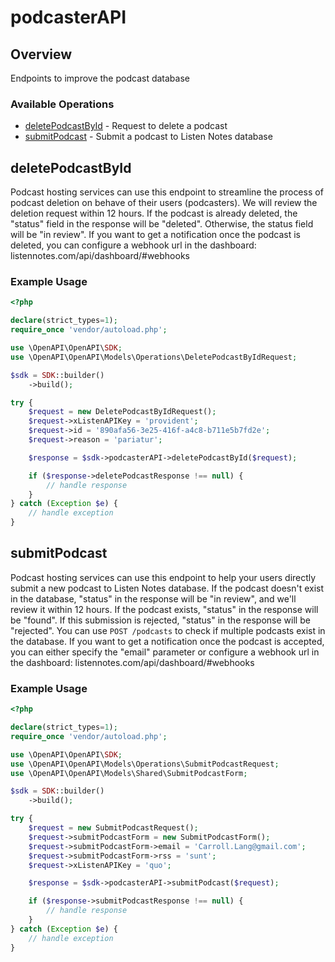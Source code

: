 # podcasterAPI

## Overview

Endpoints to improve the podcast database

### Available Operations

* [deletePodcastById](#deletepodcastbyid) - Request to delete a podcast
* [submitPodcast](#submitpodcast) - Submit a podcast to Listen Notes database

## deletePodcastById

Podcast hosting services can use this endpoint to streamline the process of podcast deletion on behave of their users (podcasters). We will review the deletion request within 12 hours. If the podcast is already deleted, the "status" field in the response will be "deleted". Otherwise, the status field will be "in review". If you want to get a notification once the podcast is deleted, you can configure a webhook url in the dashboard: listennotes.com/api/dashboard/#webhooks


### Example Usage

```php
<?php

declare(strict_types=1);
require_once 'vendor/autoload.php';

use \OpenAPI\OpenAPI\SDK;
use \OpenAPI\OpenAPI\Models\Operations\DeletePodcastByIdRequest;

$sdk = SDK::builder()
    ->build();

try {
    $request = new DeletePodcastByIdRequest();
    $request->xListenAPIKey = 'provident';
    $request->id = '890afa56-3e25-416f-a4c8-b711e5b7fd2e';
    $request->reason = 'pariatur';

    $response = $sdk->podcasterAPI->deletePodcastById($request);

    if ($response->deletePodcastResponse !== null) {
        // handle response
    }
} catch (Exception $e) {
    // handle exception
}
```

## submitPodcast

Podcast hosting services can use this endpoint to help your users directly submit a new podcast to Listen Notes database. If the podcast doesn't exist in the database, "status" in the response will be "in review", and we'll review it within 12 hours. If the podcast exists, "status" in the response will be "found". If this submission is rejected, "status" in the response will be "rejected". You can use `POST /podcasts` to check if multiple podcasts exist in the database. If you want to get a notification once the podcast is accepted, you can either specify the "email" parameter or configure a webhook url in the dashboard: listennotes.com/api/dashboard/#webhooks


### Example Usage

```php
<?php

declare(strict_types=1);
require_once 'vendor/autoload.php';

use \OpenAPI\OpenAPI\SDK;
use \OpenAPI\OpenAPI\Models\Operations\SubmitPodcastRequest;
use \OpenAPI\OpenAPI\Models\Shared\SubmitPodcastForm;

$sdk = SDK::builder()
    ->build();

try {
    $request = new SubmitPodcastRequest();
    $request->submitPodcastForm = new SubmitPodcastForm();
    $request->submitPodcastForm->email = 'Carroll.Lang@gmail.com';
    $request->submitPodcastForm->rss = 'sunt';
    $request->xListenAPIKey = 'quo';

    $response = $sdk->podcasterAPI->submitPodcast($request);

    if ($response->submitPodcastResponse !== null) {
        // handle response
    }
} catch (Exception $e) {
    // handle exception
}
```
